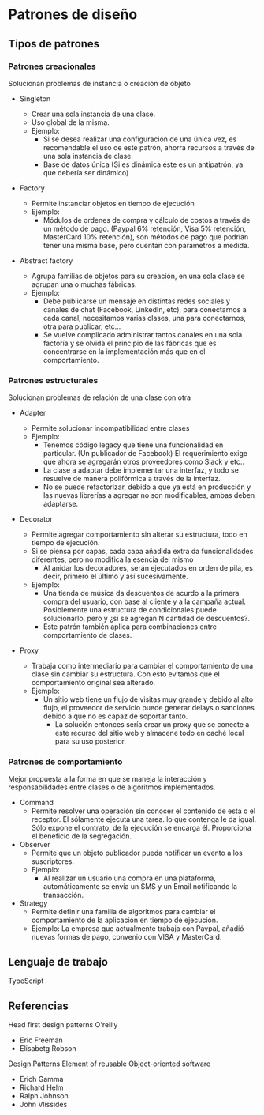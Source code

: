 # Patrones de diseño

## Tipos de patrones

### Patrones creacionales

Solucionan problemas de instancia o creación de objeto

- Singleton

  - Crear una sola instancia de una clase.
  - Uso global de la misma.
  - Ejemplo:
    - Si se desea realizar una configuración de una única vez, es recomendable el uso de este patrón, ahorra recursos a través de una sola instancia de clase.
    - Base de datos única (Si es dinámica éste es un antipatrón, ya que debería ser dinámico)

- Factory

  - Permite instanciar objetos en tiempo de ejecución
  - Ejemplo:
    - Módulos de ordenes de compra y cálculo de costos a través de un método de pago. (Paypal 6% retención, Visa 5% retención, MasterCard 10% retención), son métodos de pago que podrían tener una misma base, pero cuentan con parámetros a medida.

- Abstract factory

  - Agrupa familias de objetos para su creación, en una sola clase se agrupan una o muchas fábricas.
  - Ejemplo:
    - Debe publicarse un mensaje en distintas redes sociales y canales de chat (Facebook, LinkedIn, etc), para conectarnos a cada canal, necesitamos varias clases, una para conectarnos, otra para publicar, etc...
    - Se vuelve complicado administrar tantos canales en una sola factoría y se olvida el principio de las fábricas que es concentrarse en la implementación más que en el comportamiento.

### Patrones estructurales

Solucionan problemas de relación de una clase con otra

- Adapter

  - Permite solucionar incompatibilidad entre clases
  - Ejemplo:
    - Tenemos código legacy que tiene una funcionalidad en particular. (Un publicador de Facebook) El requerimiento exige que ahora se agregarán otros proveedores como Slack y etc..
    - La clase a adaptar debe implementar una interfaz, y todo se resuelve de manera polifórmica a través de la interfaz.
    - No se puede refactorizar, debido a que ya está en producción y las nuevas librerías a agregar no son modificables, ambas deben adaptarse.

- Decorator

  - Permite agregar comportamiento sin alterar su estructura, todo en tiempo de ejecución.
  - Si se piensa por capas, cada capa añadida extra da funcionalidades diferentes, pero no modifica la esencia del mismo
    - Al anidar los decoradores, serán ejecutados en orden de pila, es decir, primero el último y así sucesivamente.
  - Ejemplo:
    - Una tienda de música da descuentos de acurdo a la primera compra del usuario, con base al cliente y a la campaña actual. Posiblemente una estructura de condicionales puede solucionarlo, pero y ¿si se agregan N cantidad de descuentos?.
    - Este patrón también aplica para combinaciones entre comportamiento de clases.

- Proxy

  - Trabaja como intermediario para cambiar el comportamiento de una clase sin cambiar su estructura. Con esto evitamos que el comportamiento original sea alterado.
  - Ejemplo:
    - Un sitio web tiene un flujo de visitas muy grande y debido al alto flujo, el proveedor de servicio puede generar delays o sanciones debido a que no es capaz de soportar tanto.
      - La solución entonces sería crear un proxy que se conecte a este recurso del sitio web y almacene todo en caché local para su uso posterior.

### Patrones de comportamiento

Mejor propuesta a la forma en que se maneja la interacción y responsabilidades entre clases o de algoritmos implementados.

- Command
  - Permite resolver una operación sin conocer el contenido de esta o el receptor. El sólamente ejecuta una tarea. lo que contenga le da igual. Sólo expone el contrato, de la ejecución se encarga él. Proporciona el beneficio de la segregación.
- Observer
  - Permite que un objeto publicador pueda notificar un evento a los suscriptores.
  - Ejemplo:
    - Al realizar un usuario una compra en una plataforma, automáticamente se envía un SMS y un Email notificando la transacción.
- Strategy
  - Permite definir una familia de algoritmos para cambiar el comportamiento de la aplicación en tiempo de ejecución.
  - Ejemplo: La empresa que actualmente trabaja con Paypal, añadió nuevas formas de pago, convenio con VISA y MasterCard.

## Lenguaje de trabajo

TypeScript

## Referencias

Head first design patterns O'reilly

- Eric Freeman
- Elisabetg Robson

Design Patterns Element of reusable Object-oriented software

- Erich Gamma
- Richard Helm
- Ralph Johnson
- John Vlissides

